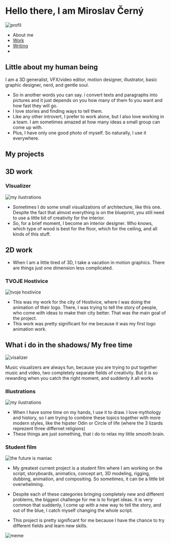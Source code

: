 # Hello there, I am Miroslav Černý
![profil](https://github.com/MirekCernyIV/english-for-designers1/assets/149397901/ef27686d-1dcd-4873-804b-9c1e3cfcea10)



- About me 
- [Work](work1.md)
- [Writing](Draft.md)
- 
## Little about my human being

I am a 3D generalist, VFX/video editor, motion designer, illustrator, basic graphic designer, nerd, and gentle soul.
- So in another words you can say. i convert texts and paragraphs into pictures and it just depends on you how many of them fo you want and how fast they will go.
- I love stories and finding ways to tell them.
- Like any other introvert, I prefer to work alone, but I also love working in a team. I am sometimes amazed at how many ideas a small group can come up with.
- Plus, I have only one good photo of myself. So naturally, I use it everywhere.


## My projects 

## 3D work
### VIsualizer

![my ilustrations](https://github.com/MirekCernyIV/english-for-designers1/assets/149397901/c568ce05-da21-4e2b-9bd7-493da7c510cc)


- Sometimes I do some small visualizations of architecture, like this one. Despite the fact that almost everything is on the blueprint, you still need to use a little bit of creativity for the interior.
- So, for a brief moment, I become an interior designer. Who knows, which type of wood is best for the floor, which for the ceiling, and all kinds of this stuff.


## 2D work
- When I am a little tired of 3D, I take a vacation in motion graphics. There are things just one dimension less complicated.
### TVOJE Hostivice
![tvoje hostivice](https://github.com/MirekCernyIV/english-for-designers1/assets/149397901/14a2f8ea-48dd-4a5a-b9e6-dd0a1db2c525)


- This was my work for the city of Hostivice, where I was doing the animation of their logo. There, I was trying to tell the story of people, who come with ideas to make their city better. That was the main goal of the project.
- This work was pretty significant for me because it was my first logo animation work.

## What i do in the shadows/ My free time 

![visalizer](https://github.com/MirekCernyIV/english-for-designers1/assets/149397901/6d6e86de-68cb-4bbe-805c-3ba7625753aa)



Music visualizers are always fun, because you are trying to put together music and video, two completely separate fields of creativity. But it is so rewarding when you catch the right moment, and suddenly it all works


### Illustrations
![my ilustrations](https://github.com/MirekCernyIV/english-for-designers1/assets/149397901/c9220056-12cb-4b5d-ba20-a9c797fb01e9)



- When I have some time on my hands, I use it to draw. I love mythology and history, so I am trying to combine these topics together with more modern styles, like the hipster Odin or Circle of life (where the 3 lizards reprezent three differnet religions) 
- These things are just something, that i do to relax my little smooth brain. 
### Student film

![the future is maniac](https://github.com/MirekCernyIV/english-for-designers1/assets/149397901/a3c1d36a-88dd-46f6-a7a1-3218ece7a84b)




- My greatest current project is a student film where I am working on the script, storyboards, animatics, concept art, 3D modeling, rigging, dubbing, animation, and compositing.  So sometimes, it can be a little bit overwhelming.

- Despite each of these categories bringing completely new and different problems, the biggest challenge for me is to forget ideas. It is very common that suddenly, I come up with a new way to tell the story, and out of the blue, I catch myself changing the whole script.

- This project is pretty significant for me because I have the chance to try different fields and learn new skills. 

![meme](https://github.com/MirekCernyIV/english-for-designers1/assets/149397901/34c0ec31-10f1-4c86-b3ca-d82e1ad0bac0)




